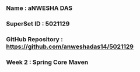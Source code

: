 ### Name : aNWESHA DAS
### SuperSet ID : 5021129
### GitHub Repository : https://github.com/anweshadas14/5021129 
### Week 2 : Spring Core Maven